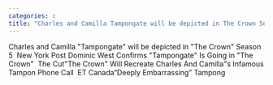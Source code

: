 ```yaml
---
categories: c
title: "Charles and Camilla Tampongate will be depicted in The Crown Season 5  New York Post "
---
```

Charles and Camilla "Tampongate" will be depicted in "The Crown" Season 5&nbsp;&nbsp;New York Post Dominic West Confirms "Tampongate" Is Going in "The Crown"&nbsp;&nbsp;The Cut"The Crown" Will Recreate Charles And Camilla"s Infamous Tampon Phone Call&nbsp;&nbsp;ET Canada“Deeply Embarrassing” Tampong